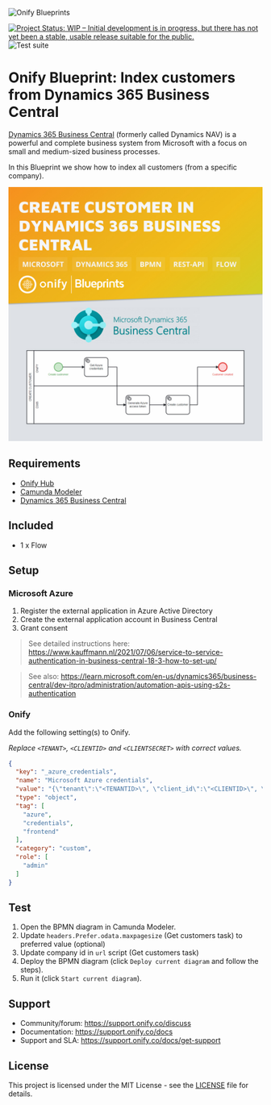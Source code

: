 ![Onify Blueprints](https://files.readme.io/8ba3f14-onify-blueprints-logo.png)

[![Project Status: WIP – Initial development is in progress, but there has not yet been a stable, usable release suitable for the public.](https://www.repostatus.org/badges/latest/wip.svg)](https://www.repostatus.org/#wip)
![Test suite](https://github.com/onify/blueprint-dynamics-365-business-central-index-customers/workflows/Test%20suite/badge.svg)

# Onify Blueprint: Index customers from Dynamics 365 Business Central

[Dynamics 365 Business Central](https://dynamics.microsoft.com/business-central/overview/) (formerly called Dynamics NAV) is a powerful and complete business system from Microsoft with a focus on small and medium-sized business processes. 

In this Blueprint we show how to index all customers (from a specific company).

![Onify Blueprint: Index customers from Dynamics 365 Business Central](blueprint.jpg "Blueprint")

## Requirements

* [Onify Hub](https://github.com/onify/install)
* [Camunda Modeler](https://camunda.com/download/modeler/)
* [Dynamics 365 Business Central](https://dynamics.microsoft.com/business-central/overview/)

## Included

* 1 x Flow

## Setup

### Microsoft Azure

1. Register the external application in Azure Active Directory
2. Create the external application account in Business Central
3. Grant consent

> See detailed instructions here: https://www.kauffmann.nl/2021/07/06/service-to-service-authentication-in-business-central-18-3-how-to-set-up/

> See also: https://learn.microsoft.com/en-us/dynamics365/business-central/dev-itpro/administration/automation-apis-using-s2s-authentication

### Onify

Add the following setting(s) to Onify.

_Replace `<TENANT>`, `<CLIENTID>` and `<CLIENTSECRET>` with correct values._

```json
{
  "key": "_azure_credentials",
  "name": "Microsoft Azure credentials",
  "value": "{\"tenant\":\"<TENANTID>\", \"client_id\":\"<CLIENTID>\", \"client_secret\":\"<CLIENTSECRET>\"}",
  "type": "object",
  "tag": [
    "azure",
    "credentials",
    "frontend"
  ],
  "category": "custom",
  "role": [
    "admin"
  ]
}
```

## Test

1. Open the BPMN diagram in Camunda Modeler.
2. Update `headers.Prefer.odata.maxpagesize` (Get customers task) to preferred value (optional)
3. Update company id in `url` script (Get customers task)
4. Deploy the BPMN diagram (click `Deploy current diagram` and follow the steps).
5. Run it (click `Start current diagram`).

## Support

* Community/forum: https://support.onify.co/discuss
* Documentation: https://support.onify.co/docs
* Support and SLA: https://support.onify.co/docs/get-support

## License

This project is licensed under the MIT License - see the [LICENSE](LICENSE) file for details.